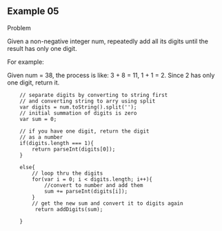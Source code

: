 ## Example 05

Problem

Given a non-negative integer num, repeatedly add all its digits until the result has only one digit.

For example:

Given num = 38, the process is like: 3 + 8 = 11, 1 + 1 = 2. Since 2 has only one digit, return it.

```
	// separate digits by converting to string first
	// and converting string to arry using split
    var digits = num.toString().split('');
    // initial summation of digits is zero
    var sum = 0;
    
    // if you have one digit, return the digit
    // as a number
    if(digits.length === 1){
    	return parseInt(digits[0]);
    }
    
    else{
    	// loop thru the digits
    	for(var i = 0; i < digits.length; i++){
    		//convert to number and add them
    		sum += parseInt(digits[i]);
     	}
     	// get the new sum and convert it to digits again
     	 return addDigits(sum);
     	
    }
    

```